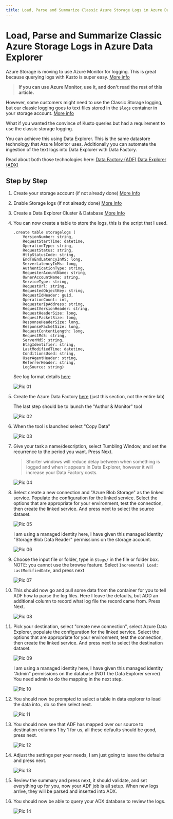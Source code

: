 ```yaml
---
title: Load, Parse and Summarize Classic Azure Storage Logs in Azure Data Explorer
---
```


# Load, Parse and Summarize Classic Azure Storage Logs in Azure Data Explorer

Azure Storage is moving to use Azure Monitor for logging. This is great because querying logs with Kusto is super easy. [More info](https://docs.microsoft.com/azure/storage/blobs/monitor-blob-storage)

> **If you can use Azure Monitor, use it, and don’t read the rest of this article.**

However, some customers might need to use the Classic Storage logging, but our classic logging goes to text files stored in the `$logs` container in your storage account. [More info](https://docs.microsoft.com/azure/storage/common/storage-analytics-logging)

What if you wanted the convince of Kusto queries but had a requirement to use the classic storage logging.

You can achieve this using Data Explorer. This is the same datastore technology that Azure Monitor uses. Additionally you can automate the ingestion of the text logs into Data Explorer with Data Factory.

Read about both those technologies here:
[Data Factory (ADF)](https://docs.microsoft.com/azure/data-factory/introduction)
[Data Explorer (ADX)](https://docs.microsoft.com/azure/data-explorer/data-explorer-overview)

## Step by Step

1. Create your storage account (if not already done) [More Info](https://docs.microsoft.com/azure/storage/common/storage-account-create)

1. Enable Storage logs (if not already done) [More Info](https://docs.microsoft.com/azure/storage/common/manage-storage-analytics-logs)

1. Create a Data Explorer Cluster & Database [More Info](https://docs.microsoft.com/azure/data-explorer/create-cluster-database-portal)

1. You can now create a table to store the logs, this is the script that I used.

    ``` text
    .create table storagelogs (
        VersionNumber: string, 
        RequestStartTime: datetime, 
        OperationType: string, 
        RequestStatus: string, 
        HttpStatusCode: string, 
        EndToEndLatencyInMS: long, 
        ServerLatencyInMs: long, 
        AuthenticationType: string, 
        RequesterAcountName: string, 
        OwnerAccountName: string, 
        ServiceType: string, 
        RequestUrl: string, 
        RequestedObjectKey: string, 
        RequestIdHeader: guid, 
        OperationCount: int, 
        RequesterIpAddress: string, 
        RequestVersionHeader: string, 
        RequestHeaderSize: long, 
        RequestPacketSize: long, 
        ResponseHeaderSize: long, 
        ResponsePacketSize: long, 
        RequestContentLength: long, 
        RequestMd5: string, 
        ServerMd5: string, 
        EtagIdentifier: string, 
        LastModifiedTime: datetime, 
        ConditionsUsed: string, 
        UserAgentHeader: string, 
        ReferrerHeader: string, 
        LogSource: string)
    ```

    See log format details [here](https://docs.microsoft.com/rest/api/storageservices/storage-analytics-log-format)

    ![Pic 01](pic01.png)

1. Create the Azure Data Factory [here](https://docs.microsoft.com/azure/data-factory/quickstart-create-data-factory-portal#create-a-data-factory) (just this section, not the entire lab)

    The last step should be to launch the "Author & Monitor" tool

    ![Pic 02](pic02.png)

1. When the tool is launched select "Copy Data"

    ![Pic 03](pic03.png)

1. Give your task a name/description, select Tumbling Window, and set the recurrence to the period you want. Press Next.

    > Shorter windows will reduce delay between when something is logged and when it appears in Data Explorer, however it will increase your Data Factory costs.

    ![Pic 04](pic04.png)

1. Select create a new connection and "Azure Blob Storage" as the linked service. Populate the configuration for the linked service. Select the options that are appropriate for your environment, test the connection, then create the linked service. And press next to select the source dataset.

    ![Pic 05](pic05.png)

    I am using a managed identity here, I have given this managed identity "Storage Blob Data Reader" permissions on the storage account.

    ![Pic 06](pic06.png)

1. Choose the input file or folder, type in `$logs/` in the file or folder box. NOTE: you cannot use the browse feature. Select `Incremental Load: LastModifiedDate`, and press next

    ![Pic 07](pic07.png)

1. This should now go and pull some data from the container for you to tell ADF how to parse the log files. Here I leave the defaults, but ADD an additional column to record what log file the record came from. Press Next.

    ![Pic 08](pic08.png)

1. Pick your destination, select "create new connection", select Azure Data Explorer, populate the configuration for the linked service. Select the options that are appropriate for your environment, test the connection, then create the linked service. And press next to select the destination dataset.

    ![Pic 09](pic09.png)

    I am using a managed identity here, I have given this managed identity "Admin" permissions on the database (NOT the Data Explorer server) You need admin to do the mapping in the next step.

    ![Pic 10](pic10.png)

1. You should now be prompted to select a table in data explorer to load the data into., do so then select next.

    ![Pic 11](pic11.png)

1. You should now see that ADF has mapped over our source to destination columns 1 by 1 for us, all these defaults should be good, press next.

    ![Pic 12](pic12.png)

1. Adjust the settings per your needs, I am just going to leave the defaults and press next.

    ![Pic 13](pic13.png)

1. Review the summary and press next, it should validate, and set everything up for you, now your ADF job is all setup. When new logs arrive, they will be parsed and inserted into ADX.

1. You should now be able to query your ADX database to review the logs.

    ![Pic 14](pic14.png)

